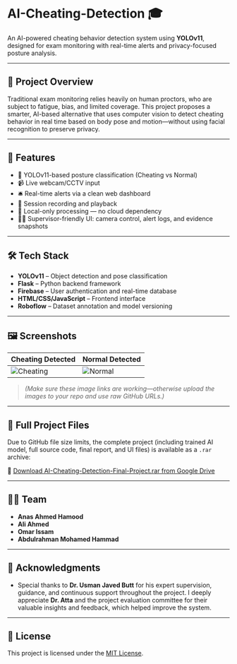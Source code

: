 # AI-Cheating-Detection 🎓

An AI-powered cheating behavior detection system using **YOLOv11**, designed for exam monitoring with real-time alerts and privacy-focused posture analysis.

---

## 📌 Project Overview

Traditional exam monitoring relies heavily on human proctors, who are subject to fatigue, bias, and limited coverage. This project proposes a smarter, AI-based alternative that uses computer vision to detect cheating behavior in real time based on body pose and motion—without using facial recognition to preserve privacy.

---

## 🚀 Features

- 🧠 YOLOv11-based posture classification (Cheating vs Normal)
- 📹 Live webcam/CCTV input
- 🛎️ Real-time alerts via a clean web dashboard
- 📼 Session recording and playback
- 🔐 Local-only processing — no cloud dependency
- 🧑‍🏫 Supervisor-friendly UI: camera control, alert logs, and evidence snapshots

---

## 🛠️ Tech Stack

- **YOLOv11** – Object detection and pose classification
- **Flask** – Python backend framework
- **Firebase** – User authentication and real-time database
- **HTML/CSS/JavaScript** – Frontend interface
- **Roboflow** – Dataset annotation and model versioning

---

## 🖼️ Screenshots

| Cheating Detected | Normal Detected |
|------------------|-----------------|
| ![Cheating](https://github.com/user-attachments/assets/b6445a6b-9dfa-4db2-b109-2c7d3c4a2d7c) | ![Normal](https://github.com/user-attachments/assets/42dd0be9-641c-485f-b017-659c7d1227bc) |

> *(Make sure these image links are working—otherwise upload the images to your repo and use raw GitHub URLs.)*

---

## 📁 Full Project Files

Due to GitHub file size limits, the complete project (including trained AI model, full source code, final report, and UI files) is available as a `.rar` archive:

🔗 [Download AI-Cheating-Detection-Final-Project.rar from Google Drive](https://drive.google.com/file/d/1_G16RRJBMJPfUUFZ3unv9-pnHkbx1eBJ/view?usp=sharing)

---

## 👨‍💻 Team

- **Anas Ahmed Hamood**
- **Ali Ahmed**
- **Omar Issam**
- **Abdulrahman Mohamed Hammad**

---

## 👏 Acknowledgments

- Special thanks to **Dr. Usman Javed Butt** for his expert supervision, guidance, and continuous support throughout the project.
I deeply appreciate **Dr. Atta** and the project evaluation committee for their valuable insights and feedback, which helped improve the system.

---

## 📜 License

This project is licensed under the [MIT License](LICENSE).
